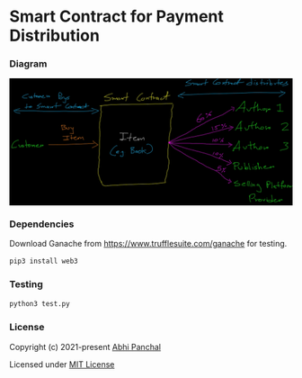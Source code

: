 # Smart Contract for Payment Distribution

### Diagram
<p style="display: flex;align-items: center;justify-content: center;">
  <img src="https://raw.githubusercontent.com/abpanchal95/Payment-Distribution/main/diagram.jpg" width="800" />
</p>

### Dependencies

Download Ganache from https://www.trufflesuite.com/ganache for testing.
```bash
pip3 install web3
```

### Testing

```bash
python3 test.py
```

### License

Copyright (c) 2021-present [Abhi Panchal](https://github.com/abpanchal95)

Licensed under [MIT License](./LICENSE)
